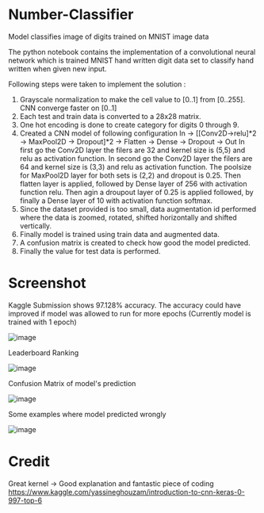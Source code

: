 # Number-Classifier
Model classifies image of digits trained on MNIST image data

The python notebook contains the implementation of a convolutional neural network which is trained MNIST hand written digit data set to classify hand written when given new input.

Following steps were taken to implement the solution :
1. Grayscale normalization to make the cell value to [0..1] from [0..255]. CNN converge faster on [0..1]
2. Each test and train data is converted to a 28x28 matrix.
3. One hot encoding is done to create category for digits 0 through 9.
4. Created a CNN model of following configuration
    In -> [[Conv2D->relu]*2 -> MaxPool2D -> Dropout]*2 -> Flatten -> Dense -> Dropout -> Out
    In first go the Conv2D layer the filers are 32 and kernel size is (5,5) and relu as activation function.
    In second go the Conv2D layer the filers are 64 and kernel size is (3,3) and relu as activation function.
    The poolsize for MaxPool2D layer for both sets is (2,2) and dropout is 0.25.
    Then flatten layer is applied, followed by Dense layer of 256 with activation function relu.
    Then agin a droupout layer of 0.25 is applied followed, by finally a Dense layer of 10 with activation function softmax.
5. Since the dataset provided is too small, data augmentation id performed where the data is zoomed, rotated, shifted horizontally and shifted vertically.
6. Finally model is trained using train data and augmented data.
7. A confusion matrix is created to check how good the model predicted.
8. Finally the value for test data is performed.

# Screenshot

Kaggle Submission shows 97.128% accuracy. The accuracy could have improved if model was allowed to run for more epochs (Currently model is trained with 1 epoch)

![image](https://user-images.githubusercontent.com/16362957/54154199-5af77d80-4467-11e9-9066-da02c98f005d.png)

Leaderboard Ranking

![image](https://user-images.githubusercontent.com/16362957/54154231-6f3b7a80-4467-11e9-82d0-283d4e9ab2b9.png)

Confusion Matrix of model's prediction

![image](https://user-images.githubusercontent.com/16362957/54154306-9eea8280-4467-11e9-9fc2-06ca0d08f8ac.png)

Some examples where model predicted wrongly

![image](https://user-images.githubusercontent.com/16362957/54154355-bd507e00-4467-11e9-967e-6516c64ce6aa.png)

# Credit
Great kernel -> Good explanation and fantastic piece of coding https://www.kaggle.com/yassineghouzam/introduction-to-cnn-keras-0-997-top-6
